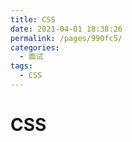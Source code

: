 ```yaml
---
title: CSS
date: 2021-04-01 18:38:26
permalink: /pages/990fc5/
categories:
  - 面试
tags:
  - CSS
---
```


# CSS

